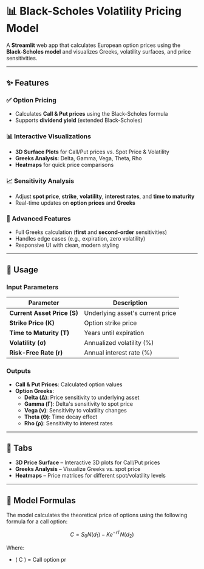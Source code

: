 # 📊 Black-Scholes Volatility Pricing Model

A **Streamlit** web app that calculates European option prices using the **Black-Scholes model** and visualizes Greeks, volatility surfaces, and price sensitivities.

---

## ✨ Features

### ✅ Option Pricing
- Calculates **Call & Put prices** using the Black-Scholes formula  
- Supports **dividend yield** (extended Black-Scholes)

### 📊 Interactive Visualizations
- **3D Surface Plots** for Call/Put prices vs. Spot Price & Volatility  
- **Greeks Analysis**: Delta, Gamma, Vega, Theta, Rho  
- **Heatmaps** for quick price comparisons

### 📈 Sensitivity Analysis
- Adjust **spot price**, **strike**, **volatility**, **interest rates**, and **time to maturity**  
- Real-time updates on **option prices** and **Greeks**

### 🧮 Advanced Features
- Full Greeks calculation (**first** and **second-order** sensitivities)  
- Handles edge cases (e.g., expiration, zero volatility)  
- Responsive UI with clean, modern styling

---

## 🚀 Usage

### Input Parameters
| Parameter | Description |
|-----------|-------------|
| **Current Asset Price (S)** | Underlying asset's current price |
| **Strike Price (K)** | Option strike price |
| **Time to Maturity (T)** | Years until expiration |
| **Volatility (σ)** | Annualized volatility (%) |
| **Risk-Free Rate (r)** | Annual interest rate (%) |

### Outputs
- **Call & Put Prices**: Calculated option values
- **Option Greeks**:
  - **Delta (Δ)**: Price sensitivity to underlying asset
  - **Gamma (Γ)**: Delta's sensitivity to spot price
  - **Vega (ν)**: Sensitivity to volatility changes
  - **Theta (Θ)**: Time decay effect
  - **Rho (ρ)**: Sensitivity to interest rates

---

## 📂 Tabs
- **3D Price Surface** – Interactive 3D plots for Call/Put prices
- **Greeks Analysis** – Visualize Greeks vs. spot price
- **Heatmaps** – Price matrices for different spot/volatility levels

---

## 📐 Model Formulas

The model calculates the theoretical price of options using the following formula for a call option:

$$
C = S_0 N(d_1) - K e^{-rT} N(d_2)
$$

Where:
- \( C \) = Call option pr
